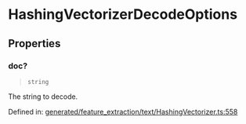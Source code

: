 # HashingVectorizerDecodeOptions

## Properties

### doc?

> `string`

The string to decode.

Defined in:  [generated/feature\_extraction/text/HashingVectorizer.ts:558](https://github.com/transitive-bullshit/scikit-learn-ts/blob/b59c1ff/packages/sklearn/src/generated/feature_extraction/text/HashingVectorizer.ts#L558)
